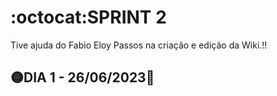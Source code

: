 # :octocat:SPRINT 2
Tive ajuda do Fabio Eloy Passos na criação e edição da Wiki.!!
## :yellow_circle:DIA 1 - 26/06/2023:pushpin:
